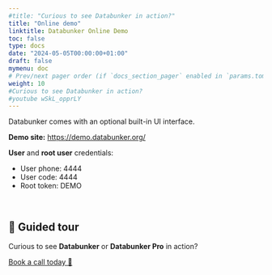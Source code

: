 ```yaml
---
#title: "Curious to see Databunker in action?"
title: "Online demo"
linktitle: Databunker Online Demo
toc: false
type: docs
date: "2024-05-05T00:00:00+01:00"
draft: false
mymenu: doc
# Prev/next pager order (if `docs_section_pager` enabled in `params.toml`)
weight: 10
#Curious to see Databunker in action?
#youtube wSkL_opprLY
---
```

Databunker comes with an optional built-in UI interface.

**Demo site:** <a href="https://demo.databunker.org/" target="_blank">https://demo.databunker.org/</a>

**User** and **root user** credentials:

* User phone: 4444
* User code: 4444
* Root token: DEMO

&nbsp;

## 👋 Guided tour
Curious to see **Databunker** or **Databunker Pro** in action?

[Book a call today 🚀](/api/meeting.php?a=tour)
